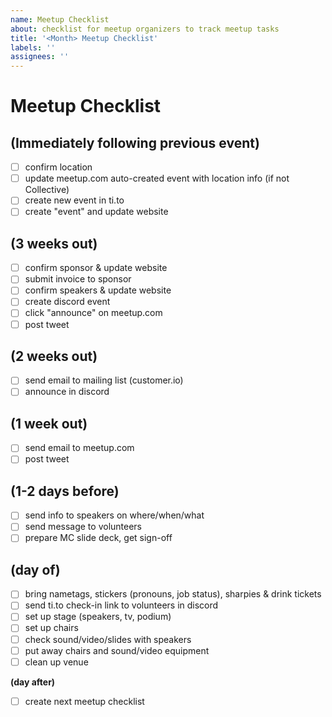 ```yaml
---
name: Meetup Checklist
about: checklist for meetup organizers to track meetup tasks
title: '<Month> Meetup Checklist'
labels: ''
assignees: ''
---
```

# Meetup Checklist
  
## (Immediately following previous event)
- [ ] confirm location
- [ ] update meetup.com auto-created event with location info (if not Collective)
- [ ] create new event in ti.to
- [ ] create "event" and update website
  
## (3 weeks out)
- [ ] confirm sponsor & update website
- [ ] submit invoice to sponsor
- [ ] confirm speakers & update website
- [ ] create discord event
- [ ] click "announce" on meetup.com
- [ ] post tweet

## (2 weeks out)
- [ ] send email to mailing list (customer.io)
- [ ] announce in discord

## (1 week out)
- [ ] send email to meetup.com
- [ ] post tweet

## (1-2 days before)
- [ ] send info to speakers on where/when/what
- [ ] send message to volunteers
- [ ] prepare MC slide deck, get sign-off
  
## (day of)
- [ ] bring nametags, stickers (pronouns, job status), sharpies & drink tickets
- [ ] send ti.to check-in link to volunteers in discord
- [ ] set up stage (speakers, tv, podium)
- [ ] set up chairs
- [ ] check sound/video/slides with speakers
- [ ] put away chairs and sound/video equipment
- [ ] clean up venue

**(day after)**
- [ ] create next meetup checklist
